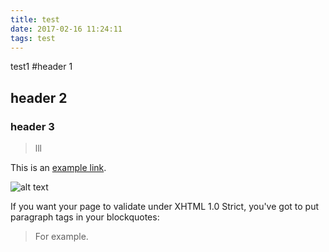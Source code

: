 ```yaml
---
title: test
date: 2017-02-16 11:24:11
tags: test
---
```


test1
#header 1
## header 2
### header 3

>lll

This is an [example link](http://www.baidu.com/).

![alt text](http://img3.eostatic.com/l/258/20161208584929bdb8803.jpg "Title")

If you want your page to validate under XHTML 1.0 Strict,
you've got to put paragraph tags in your blockquotes:

<blockquote>
<p>For example.</p>
</blockquote>